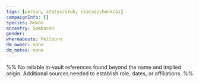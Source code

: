 ```yaml
---
tags: [person, status/stub, status/check/ai]
campaignInfo: []
species: human
ancestry: Sembaran
gender: 
whereabouts: Fellburn
dm_owner: none
dm_notes: none
---
```


%% No reliable in‑vault references found beyond the name and implied origin. Additional sources needed to establish role, dates, or affiliations. %%
